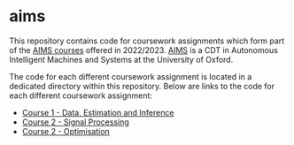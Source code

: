 # aims

This repository contains code for coursework assignments which form part of the [AIMS courses](https://aims.robots.ox.ac.uk/study/modules/) offered in 2022/2023. [AIMS](https://aims.robots.ox.ac.uk/) is a CDT in Autonomous Intelligent Machines and Systems at the University of Oxford.

The code for each different coursework assignment is located in a dedicated directory within this repository. Below are links to the code for each different coursework assignment:

- [Course 1 - Data, Estimation and Inference](https://github.com/jakelevi1996/aims/tree/main/scripts/course_1_dei)
- [Course 2 - Signal Processing](https://github.com/jakelevi1996/aims/tree/main/scripts/course_2_sp)
- [Course 2 - Optimisation](./scripts/course_3_optimisation)
